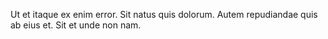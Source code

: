 Ut et itaque ex enim error.
Sit natus quis dolorum.
Autem repudiandae quis ab eius et.
Sit et unde non nam.